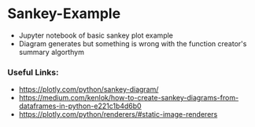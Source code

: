 # Sankey-Example
- Jupyter notebook of basic sankey plot example
- Diagram generates but something is wrong with the function creator's summary algorthym

### Useful Links:
 - https://plotly.com/python/sankey-diagram/
 - https://medium.com/kenlok/how-to-create-sankey-diagrams-from-dataframes-in-python-e221c1b4d6b0
 - https://plotly.com/python/renderers/#static-image-renderers
